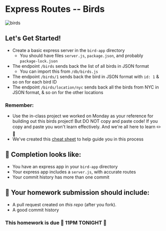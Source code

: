 # Express Routes -- Birds

![birds](https://media3.giphy.com/media/3o7Zen0xHZFjAFiQ1O/giphy.gif)

## Let's Get Started!

- Create a basic express server in the `bird-app` directory
    - You should have files `server.js`, `package.json`, and probably `package-lock.json`
- The endpoint `/birds` sends back the list of all birds in JSON format
   - You can import this from `/db/birds.js`
- The endpoint `/birds/1` sends back the bird in JSON format with `id: 1` & so on for each bird ID
- The endpoint `/birds/location/nyc` sends back all the birds from NYC in JSON format, & so on for the other locations

### Remember:
- Use the in-class project we worked on Monday as your reference for building out this birds project! But DO NOT copy and paste code! If you copy and paste you won't learn effectively. And we're all here to learn ✏️🎒
- We've created this [cheat sheet](https://git.generalassemb.ly/wdi-nyc-arcadia/arcadia-class-info/wiki/Express-Cheat-Sheet) to help guide you in this process

## 🚀 Completion looks like:

- You have an express app in your `bird-app` directory
- Your express app includes a `server.js`, with accurate routes
- Your commit history has more than one commit

## 🚀 Your homework submission should include:

- A pull request created on _this repo_ (after you fork).
- A good commit history

### This homework is due 🚨 11PM TONIGHT 🚨
